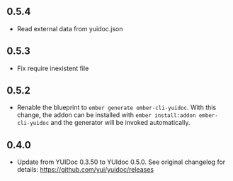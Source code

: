 ## 0.5.4

* Read external data from yuidoc.json

## 0.5.3

* Fix require inexistent file

## 0.5.2

* Renable the blueprint to `ember generate ember-cli-yuidoc`. With this change, the addon can be installed with
`ember install:addon ember-cli-yuidoc` and the generator will be invoked automatically.

## 0.4.0

* Update from YUIDoc 0.3.50 to YUIdoc 0.5.0. See original changelog for details: https://github.com/yui/yuidoc/releases
